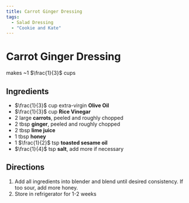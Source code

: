 ```yaml
---
title: Carrot Ginger Dressing
tags:
  - Salad Dressing
  - "Cookie and Kate"
---
```


# Carrot Ginger Dressing

makes ~1 $\frac{1}{3}$ cups

## Ingredients
- $\frac{1}{3}$ cup extra-virgin **Olive Oil**
- $\frac{1}{3}$ cup **Rice Vinegar**
- 2 large **carrots**, peeled and roughly chopped
- 2 tbsp **ginger**, peeled and roughly chopped
- 2 tbsp **lime juice**
- 1 tbsp **honey**
- 1 $\frac{1}{2}$ tsp **toasted sesame oil**
- $\frac{1}{4}$ tsp **salt**, add more if necessary

## Directions
1. Add all ingredients into blender and blend until desired consistency. If too sour, add more honey.
2. Store in refrigerator for 1-2 weeks
